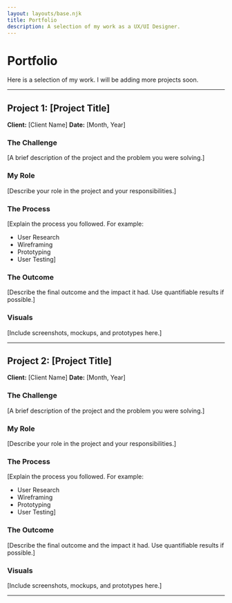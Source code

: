 ```yaml
---
layout: layouts/base.njk
title: Portfolio
description: A selection of my work as a UX/UI Designer.
---
```


# Portfolio

Here is a selection of my work. I will be adding more projects soon.

---

## Project 1: [Project Title]

**Client:** [Client Name]
**Date:** [Month, Year]

### The Challenge

[A brief description of the project and the problem you were solving.]

### My Role

[Describe your role in the project and your responsibilities.]

### The Process

[Explain the process you followed. For example:
- User Research
- Wireframing
- Prototyping
- User Testing]

### The Outcome

[Describe the final outcome and the impact it had. Use quantifiable results if possible.]

### Visuals

[Include screenshots, mockups, and prototypes here.]

---

## Project 2: [Project Title]

**Client:** [Client Name]
**Date:** [Month, Year]

### The Challenge

[A brief description of the project and the problem you were solving.]

### My Role

[Describe your role in the project and your responsibilities.]

### The Process

[Explain the process you followed. For example:
- User Research
- Wireframing
- Prototyping
- User Testing]

### The Outcome

[Describe the final outcome and the impact it had. Use quantifiable results if possible.]

### Visuals

[Include screenshots, mockups, and prototypes here.]

---